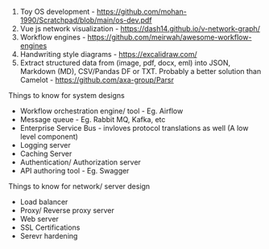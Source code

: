 1) Toy OS development - https://github.com/mohan-1990/Scratchpad/blob/main/os-dev.pdf
2) Vue js network visualization - https://dash14.github.io/v-network-graph/
3) Workflow engines - https://github.com/meirwah/awesome-workflow-engines
4) Handwriting style diagrams - https://excalidraw.com/
5) Extract structured data from (image, pdf, docx, eml) into JSON, Markdown (MD), CSV/Pandas DF or TXT. Probably a better solution than Camelot - https://github.com/axa-group/Parsr

Things to know for system designs
  - Workflow orchestration engine/ tool - Eg. Airflow
  - Message queue - Eg. Rabbit MQ, Kafka, etc
  - Enterprise Service Bus - invloves protocol translations as well (A low level component)
  - Logging server
  - Caching Server
  - Authentication/ Authorization server
  - API authoring tool - Eg. Swagger
  
Things to know for network/ server design
  - Load balancer
  - Proxy/ Reverse proxy server
  - Web server
  - SSL Certifications
  - Serevr hardening
  
  
